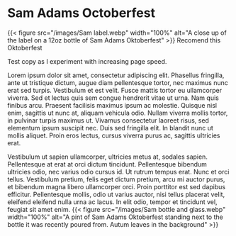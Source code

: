 # Sam Adams Octoberfest

{{< figure src="/images/Sam label.webp" width="100%" alt="A close up of the label on a 12oz bottle of Sam Adams Oktoberfest" >}}
Recomend this Oktoberfest

Test copy as I experiment with increasing page speed.

Lorem ipsum dolor sit amet, consectetur adipiscing elit. Phasellus fringilla, ante ut tristique dictum, augue diam pellentesque tortor, nec maximus nunc erat sed turpis. Vestibulum et est velit. Fusce mattis tortor eu ullamcorper viverra. Sed et lectus quis sem congue hendrerit vitae ut urna. Nam quis finibus arcu. Praesent facilisis maximus ipsum ac molestie. Quisque nisl enim, sagittis ut nunc at, aliquam vehicula odio. Nullam viverra mollis tortor, in pulvinar turpis maximus ut. Vivamus consectetur laoreet risus, sed elementum ipsum suscipit nec. Duis sed fringilla elit. In blandit nunc ut mollis aliquet. Proin eros lectus, cursus viverra purus ac, sagittis ultricies erat.

Vestibulum ut sapien ullamcorper, ultricies metus at, sodales sapien. Pellentesque at erat at orci dictum tincidunt. Pellentesque bibendum ultricies odio, nec varius odio cursus id. Ut rutrum tempus erat. Nunc et orci tellus. Vestibulum pretium, felis eget dictum pretium, arcu mi auctor purus, et bibendum magna libero ullamcorper orci. Proin porttitor est sed dapibus efficitur. Pellentesque mollis, odio ut varius auctor, nisi tellus placerat velit, eleifend eleifend nulla urna ac lacus. In elit odio, tempor et tincidunt vel, feugiat sit amet enim.
{{< figure src="/images/Sam bottle and glass.webp" width="100%" alt="A pint of Sam Adams Oktoberfest standing next to the bottle it was recently poured from. Autum leaves in the background" >}}

